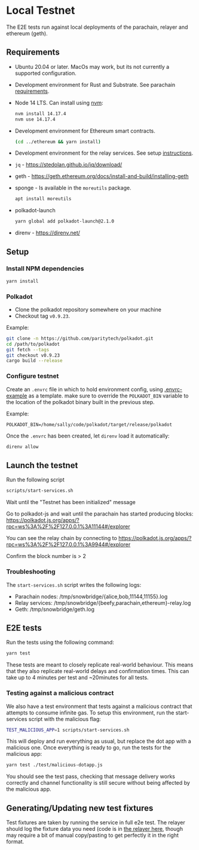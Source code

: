 # Local Testnet

The E2E tests run against local deployments of the parachain, relayer and ethereum (geth).

## Requirements

* Ubuntu 20.04 or later. MacOs may work, but its not currently a supported configuration.
* Development environment for Rust and Substrate. See parachain [requirements](../parachain/README.md#requirements).
* Node 14 LTS. Can install using [nvm](https://github.com/nvm-sh/nvm#installing-and-updating):

  ```bash
  nvm install 14.17.4
  nvm use 14.17.4
  ```

* Development environment for Ethereum smart contracts.

  ```bash
  (cd ../ethereum && yarn install)
  ```

* Development environment for the relay services. See setup [instructions](../relayer/README.md#development).
* `jq` - https://stedolan.github.io/jq/download/
* geth - https://geth.ethereum.org/docs/install-and-build/installing-geth
* sponge - Is available in the `moreutils` package.

  ```bash
  apt install moreutils
  ```

* polkadot-launch

  ```bash
  yarn global add polkadot-launch@2.1.0
  ```

* direnv - https://direnv.net/

## Setup

### Install NPM dependencies

```bash
yarn install
```

### Polkadot

* Clone the polkadot repository somewhere on your machine
* Checkout tag `v0.9.23`.

Example:
```bash
git clone -n https://github.com/paritytech/polkadot.git
cd /path/to/polkadot
git fetch --tags
git checkout v0.9.23
cargo build --release
```

### Configure testnet

Create an `.envrc` file in which to hold environment config, using [.envrc-example](.envrc-example) as a template. make sure to override the `POLKADOT_BIN` variable to the location of the polkadot binary built in the previous step.

Example:
```
POLKADOT_BIN=/home/sally/code/polkadot/target/release/polkadot
```

Once the `.envrc` has been created, let `direnv` load it automatically:

```bash
direnv allow
```

## Launch the testnet

Run the following script
```bash
scripts/start-services.sh
```

Wait until the "Testnet has been initialized" message

Go to polkadot-js and wait until the parachain has started producing blocks:
https://polkadot.js.org/apps/?rpc=ws%3A%2F%2F127.0.0.1%3A11144#/explorer

You can see the relay chain by connecting to https://polkadot.js.org/apps/?rpc=ws%3A%2F%2F127.0.0.1%3A9944#/explorer

Confirm the block number is > 2

### Troubleshooting

The `start-services.sh` script writes the following logs:

- Parachain nodes: /tmp/snowbridge/{alice,bob,11144,11155}.log
- Relay services: /tmp/snowbridge/{beefy,parachain,ethereum}-relay.log
- Geth: /tmp/snowbridge/geth.log

## E2E tests

Run the tests using the following command:

```bash
yarn test
```

These tests are meant to closely replicate real-world behaviour. This means that they also replicate real-world delays and confirmation times. This can take up to 4 minutes per test and ~20minutes for all tests.

### Testing against a malicious contract
We also have a test environment that tests against a malicious contract that attempts to consume infinite gas. To setup this environment, run the start-services script with the malicious flag:

```bash
TEST_MALICIOUS_APP=1 scripts/start-services.sh
```

This will deploy and run everything as usual, but replace the dot app with a malicious one. Once everything is ready to go, run the tests for the malicious app:

```bash
yarn test ./test/malicious-dotapp.js
```

You should see the test pass, checking that message delivery works correctly and channel functionality is still secure without being affected by the malicious app.


## Generating/Updating new test fixtures

Test fixtures are taken by running the service in full e2e test. The relayer should log the fixture data you need (code is in [the relayer here](../relayer/workers/beefyrelayer/fixture-data-logger.go), though may require a bit of manual copy/pasting to get perfectly it in the right format.

